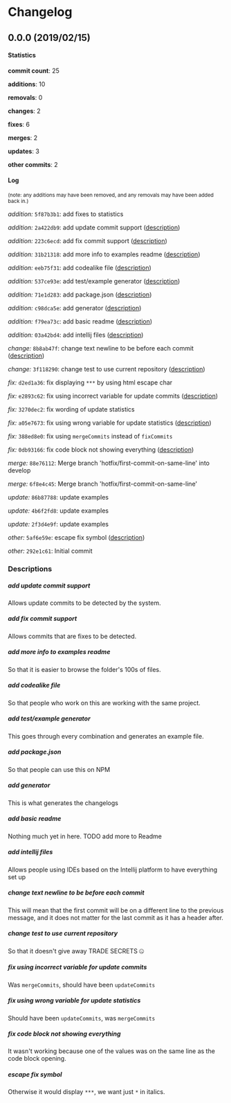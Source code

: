 # Changelog
## 0.0.0 (2019/02/15)
#### Statistics
**commit count**: 25

**additions**: 10

**removals**: 0

**changes**: 2

**fixes**: 6

**merges**: 2

**updates**: 3

**other commits**: 2

#### Log
<small>(note: any additions may have been removed, and any removals may have been added back in.)</small>

*addition:* `5f87b3b1`: add fixes to statistics

*addition:* `2a422db9`: add update commit support ([description](#add-update-commit-support-16))

*addition:* `223c6ecd`: add fix commit support ([description](#add-fix-commit-support-16))

*addition:* `31b21318`: add more info to examples readme ([description](#add-more-info-to-examples-readme-16))

*addition:* `eeb75f31`: add codealike file ([description](#add-codealike-file-16))

*addition:* `537ce93e`: add test/example generator ([description](#add-testexample-generator-16))

*addition:* `71e1d283`: add package.json ([description](#add-packagejson-16))

*addition:* `c98dca5e`: add generator ([description](#add-generator-16))

*addition:* `f79ea73c`: add basic readme ([description](#add-basic-readme-16))

*addition:* `03a42bd4`: add intellij files ([description](#add-intellij-files-16))

*change:* `8b8ab47f`: change text newline to be before each commit ([description](#change-text-newline-to-be-before-each-commit-16))

*change:* `3f118290`: change test to use current repository ([description](#change-test-to-use-current-repository-16))

*fix:* `d2ed1a36`: fix displaying `***` by using html escape char

*fix:* `e2893c62`: fix using incorrect variable for update commits ([description](#fix-using-incorrect-variable-for-update-commits-16))

*fix:* `3270dec2`: fix wording of update statistics

*fix:* `a05e7673`: fix using wrong variable for update statistics ([description](#fix-using-wrong-variable-for-update-statistics-16))

*fix:* `388ed8e0`: fix using `mergeCommits` instead of `fixCommits`

*fix:* `0db93166`: fix code block not showing everything ([description](#fix-code-block-not-showing-everything-16))

*merge:* `88e76112`: Merge branch 'hotfix/first-commit-on-same-line' into develop

*merge:* `6f8e4c45`: Merge branch 'hotfix/first-commit-on-same-line'

*update:* `86b87788`: update examples

*update:* `4b6f2fd8`: update examples

*update:* `2f3d4e9f`: update examples

*other:* `5af6e59e`: escape fix symbol ([description](#escape-fix-symbol-16))

*other:* `292e1c61`: Initial commit
### Descriptions
##### add update commit support
Allows update commits to be detected by the system.
##### add fix commit support
Allows commits that are fixes to be detected.
##### add more info to examples readme
So that it is easier to browse the folder's 100s of files.
##### add codealike file
So that people who work on this are working with the same project.
##### add test/example generator
This goes through every combination and generates an example file.
##### add package.json
So that people can use this on NPM
##### add generator
This is what generates the changelogs
##### add basic readme
Nothing much yet in here. TODO add more to Readme
##### add intellij files
Allows people using IDEs based on the Intellij platform to have everything set up
##### change text newline to be before each commit
This will mean that the first commit will be on a different line to the previous message, and it does not matter for the last commit as it has a header after.
##### change test to use current repository
So that it doesn't give away TRADE SECRETS 🤐
##### fix using incorrect variable for update commits
Was `mergeCommits`, should have been `updateCommits`
##### fix using wrong variable for update statistics
Should have been `updateCommits`, was `mergeCommits`
##### fix code block not showing everything
It wasn't working because one of the values was on the same line as the code block opening.
##### escape fix symbol
Otherwise it would display `***`, we want just `*` in italics.
